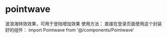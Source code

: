 # pointwave
波浪海特效效果，可用于登陆增加效果
使用方法：
直接在登录页面使用这个封装好的组件：
import Pointwave from '@/components/Pointwave'
<pointwave :color="0x097bdb" />
